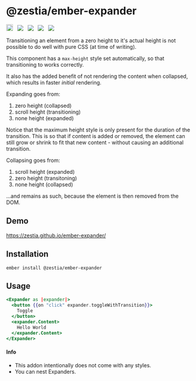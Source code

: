 # @zestia/ember-expander

<a href="https://badge.fury.io/js/%40zestia%2Fember-expander"><img src="https://badge.fury.io/js/%40zestia%2Fember-expander.svg" alt="npm version" height="18"></a> &nbsp; <a href="http://travis-ci.org/zestia/ember-expander"><img src="https://travis-ci.org/zestia/ember-expander.svg?branch=master"></a> &nbsp; <a href="https://david-dm.org/zestia/ember-expander#badge-embed"><img src="https://david-dm.org/zestia/ember-expander.svg"></a> &nbsp; <a href="https://david-dm.org/zestia/ember-expander#dev-badge-embed"><img src="https://david-dm.org/zestia/ember-expander/dev-status.svg"></a> &nbsp; <a href="https://emberobserver.com/addons/@zestia/ember-expander"><img src="https://emberobserver.com/badges/-zestia-ember-expander.svg"></a>

Transitioning an element from a zero height to it's actual height is not possible to do well with pure CSS (at time of writing).

This component has a `max-height` style set automatically, so that transitioning to works correctly.

It also has the added benefit of not rendering the content when collapsed, which results in faster _initial_ rendering.

Expanding goes from:

1. zero height (collapsed)
2. scroll height (transitioning)
3. none height (expanded)

Notice that the maximum height style is only present for the duration of the transition. This is so that if content is added or removed, the element can still grow or shrink to fit that new content - without causing an additional transition.

Collapsing goes from:

1. scroll height (expanded)
2. zero height (transitoning)
3. none height (collapsed)

...and remains as such, because the element is then removed from the DOM.

## Demo

https://zestia.github.io/ember-expander/

## Installation

```
ember install @zestia/ember-expander
```

## Usage

```handlebars
<Expander as |expander|>
  <button {{on "click" expander.toggleWithTransition}}>
    Toggle
  </button>
  <expander.Content>
    Hello World
  </expander.Content>
</Expander>
```

#### Info

- This addon intentionally does not come with any styles.
- You can nest Expanders.
